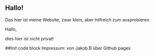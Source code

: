 ## Hallo!

Das hier ist meine Website, zwar klein, aber hilfreich zum ausprobieren.

Hallo,

dies hier ist nicht privat!


##Init code block
Impressum:
von Jakob.B
über Github pages

